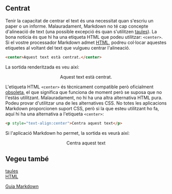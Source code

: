 ## Centrat

Tenir la capacitat de centrar el text és una necessitat quan s'escriu un paper o un informe. Malauradament, Markdown no té cap concepte d'alineació de text (una possible excepció és quan s'utilitzen [taules](../sintaxi-estesa/taules.md)). La bona notícia és que hi ha una etiqueta HTML que podeu utilitzar: `<center>`. Si el vostre processador Markdown admet [HTML](../sintaxi-basica/html.md), podreu col·locar aquestes etiquetes al voltant del text que vulgueu centrar l'alineació.

```html
<center>Aquest text està centrat.</center>
```

La sortida renderitzada es veu així:

<p style="text-align:center">Aquest text està centrat.</p>

L'etiqueta HTML `<center>` és tècnicament compatible però oficialment [obsoleta](https://developer.mozilla.org/en-US/docs/Web/HTML/Element/center), el que significa que funciona de moment però se suposa que no l'estàs utilitzant. Malauradament, no hi ha una altra alternativa HTML pura. Podeu provar d'utilitzar una de les alternatives CSS. No totes les aplicacions Markdown proporcionen suport CSS, però si la que esteu utilitzant ho fa, aquí hi ha una alternativa a l'etiqueta `<center>`:

```html
<p style="text-align:center">Centra aquest text</p>
```

Si l'aplicació Markdown ho permet, la sortida es veurà així:

<p style="text-align:center">Centra aquest text</p>

## Vegeu també

[taules](../sintaxi-estesa/taules.md)  
[HTML](../sintaxi-basica/html.md)

[Guia Markdown](../README.md)
